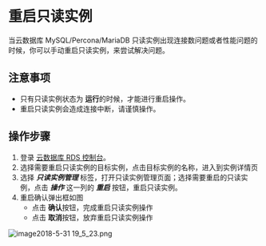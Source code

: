 # 重启只读实例
当云数据库 MySQL/Percona/MariaDB 只读实例出现连接数问题或者性能问题的时候，你可以手动重启只读实例，来尝试解决问题。

## 注意事项
* 只有只读实例状态为 **运行**的时候，才能进行重启操作。
* 重启只读实例会造成连接中断，请谨慎操作。

## 操作步骤
1. 登录 [云数据库 RDS 控制台](https://rds-console.jdcloud.com/database)。
2. 选择需要重启只读实例的目标实例，点击目标实例的名称，进入到实例详情页
3. 选择 ***只读实例管理*** 标签，打开只读实例管理页面；选择需要重启的只读实例，点击 ***操作*** 这一列的 ***重启*** 按钮，重启只读实例。
4. 重启确认弹出框如图
    * 点击 **确认**按钮，完成重启只读实例操作
    * 点击 **取消**按钮，放弃重启只读实例操作

![image2018-5-31 19_5_23.png](https://img1.jcloudcs.com/cms/e15dfed8-47a9-4ec8-b131-fd8a329e253720180531190633.png)

